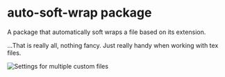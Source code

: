 # auto-soft-wrap package

A package that automatically soft wraps a file based on its extension.

...That is really all, nothing fancy. Just really handy when working with tex files.

![Settings for multiple custom files](https://github.com/mkschleg/auto-soft-wrap/blob/master/autoSettings.png?raw=true)

